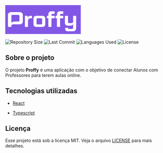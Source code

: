 <img src="https://github.com/guilhermesantoss/proffy-nlw02/blob/master/printscreens/proffy_logo.png" alt="Proffy Logo" width="240" height="92" />

<p>
  <img src="https://img.shields.io/github/repo-size/guilhermesantoss/proffy-nlw02" alt="Repository Size" />
  <img src="https://img.shields.io/github/last-commit/guilhermesantoss/proffy-nlw02" alt="Last Commit" />
  <img src="https://img.shields.io/github/languages/count/guilhermesantoss/proffy-nlw02?color=red" alt="Languages Used" />
  <img src="https://img.shields.io/github/license/guilhermesantoss/proffy-nlw02?color=yellow" alt="License" />
</p>

## Sobre o projeto

O projeto **Proffy** é uma aplicação com o objetivo de conectar Alunos com Professores para terem aulas online.

## Tecnologias utilizadas

<!--* [Node.js](https://nodejs.org/)-->
* [React](https://reactjs.org/)
<!--* [React Native](https://reactnative.dev/)-->
<!--* [Expo](https://expo.io/)-->
* [Typescript](https://www.typescriptlang.org/)

## Licença

Esse projeto está sob a licença MIT. Veja o arquivo [LICENSE](LICENSE) para mais detalhes.
